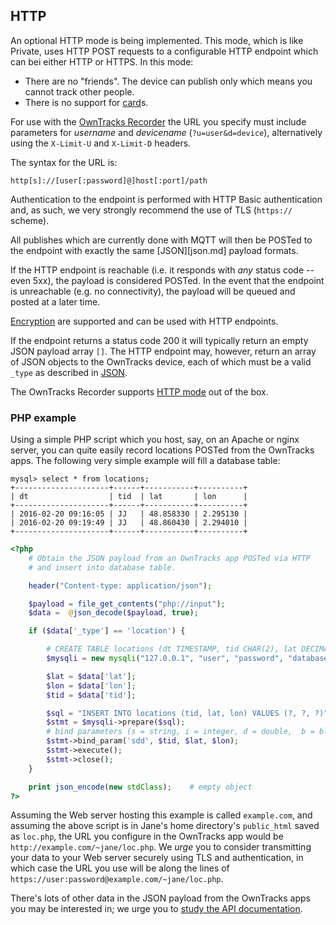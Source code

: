 ## HTTP

An optional HTTP mode is being implemented. This mode, which is like Private, uses HTTP POST requests to a configurable HTTP endpoint which can bei either HTTP or HTTPS. In this mode:

* There are no "friends". The device can publish only which means you cannot track other people.
* There is no support for [card](../features/card.md)s.

For use with the [OwnTracks Recorder](https://github.com/owntracks/recorder) the URL you specify must include parameters for _username_ and _devicename_ (`?u=user&d=device`), alternatively using the `X-Limit-U` and `X-Limit-D` headers.

The syntax for the URL is:

```
http[s]://[user[:password]@]host[:port]/path
```

Authentication to the endpoint is performed with HTTP Basic authentication and, as such, we very strongly recommend the use of TLS (`https://` scheme).

All publishes which are currently done with MQTT will then be POSTed to the endpoint with exactly the same [JSON][json.md] payload formats.

If the HTTP endpoint is reachable (i.e. it responds with _any_ status code -- even 5xx), the payload is considered POSTed. In the event that the endpoint is unreachable (e.g. no connectivity), the payload will be queued and posted at a later time.

[Encryption](../features/encrypt.md) are supported and can be used with HTTP endpoints.

If the endpoint returns a status code 200 it will typically return an empty JSON payload array `[]`. The HTTP endpoint may, however, return an array of JSON objects to the OwnTracks device, each of which must be a valid `_type` as described in [JSON](../tech/json.md).

The OwnTracks Recorder supports [HTTP mode](https://github.com/owntracks/recorder#http-mode) out of the box.

### PHP example

Using a simple PHP script which you host, say, on an Apache or nginx server, you can quite easily record locations POSTed from the OwnTracks apps. The following very simple example will fill a database table:

```
mysql> select * from locations;
+---------------------+------+-----------+----------+
| dt                  | tid  | lat       | lon      |
+---------------------+------+-----------+----------+
| 2016-02-20 09:16:05 | JJ   | 48.858330 | 2.295130 |
| 2016-02-20 09:19:49 | JJ   | 48.860430 | 2.294010 |
+---------------------+------+-----------+----------+
```


```php
<?php
    # Obtain the JSON payload from an OwnTracks app POSTed via HTTP
    # and insert into database table.

    header("Content-type: application/json");

    $payload = file_get_contents("php://input");
    $data =  @json_decode($payload, true);

    if ($data['_type'] == 'location') {

        # CREATE TABLE locations (dt TIMESTAMP, tid CHAR(2), lat DECIMAL(9,6), lon DECIMAL(9,6));
        $mysqli = new mysqli("127.0.0.1", "user", "password", "database");

        $lat = $data['lat'];
        $lon = $data['lon'];
        $tid = $data['tid'];

        $sql = "INSERT INTO locations (tid, lat, lon) VALUES (?, ?, ?)";
        $stmt = $mysqli->prepare($sql);
        # bind parameters (s = string, i = integer, d = double,  b = blob)
        $stmt->bind_param('sdd', $tid, $lat, $lon);
        $stmt->execute();
        $stmt->close();
    }

    print json_encode(new stdClass);    # empty object
?>
```

Assuming the Web server hosting this example is called `example.com`, and assuming the above script is in Jane's home directory's `public_html` saved as `loc.php`, the URL you configure in the OwnTracks app would be `http://example.com/~jane/loc.php`. We _urge_ you to consider transmitting your data to your Web server securely using TLS and authentication, in which case the URL you use will be along the lines of `https://user:password@example.com/~jane/loc.php`.

There's lots of other data in the JSON payload from the OwnTracks apps you may be interested in; we urge you to [study the API documentation](json.md).
